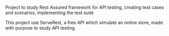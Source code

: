 Project to study Rest Assured framework for 
API testing, creating test cases and scenarios, 
implementing the test suite

This project use ServeRest, a free API which 
simulate an online store, made with purpose to 
study API testing.